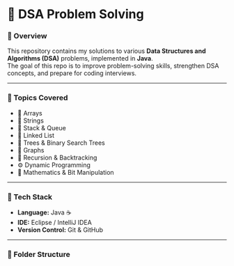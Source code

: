 # 🧠 DSA Problem Solving

### 📌 Overview
This repository contains my solutions to various **Data Structures and Algorithms (DSA)** problems, implemented in **Java**.  
The goal of this repo is to improve problem-solving skills, strengthen DSA concepts, and prepare for coding interviews.

---

### 🧩 Topics Covered
- 🧮 Arrays  
- 🔡 Strings  
- 🧱 Stack & Queue  
- 🌲 Linked List  
- 🌳 Trees & Binary Search Trees  
- 🔗 Graphs  
- 🔁 Recursion & Backtracking  
- ⚙️ Dynamic Programming  
- 🧮 Mathematics & Bit Manipulation  

---

### 🧰 Tech Stack
- **Language:** Java ☕  
- **IDE:** Eclipse / IntelliJ IDEA  
- **Version Control:** Git & GitHub  

---

### 📁 Folder Structure

